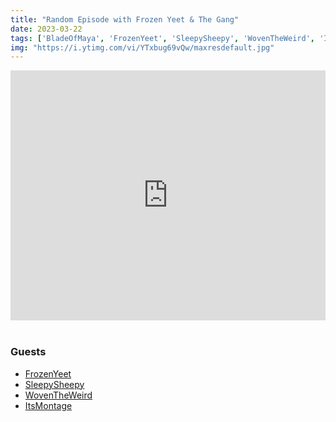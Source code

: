 ```yaml
---
title: "Random Episode with Frozen Yeet & The Gang"
date: 2023-03-22
tags: ['BladeOfMaya', 'FrozenYeet', 'SleepySheepy', 'WovenTheWeird', 'ItsMontage']
img: "https://i.ytimg.com/vi/YTxbug69vQw/maxresdefault.jpg"
---
```


<iframe width="100%" height="400" src="https://www.youtube.com/embed/YTxbug69vQw" title="YouTube video player" frameborder="0" allow="accelerometer; autoplay; clipboard-write; encrypted-media; gyroscope; picture-in-picture" allowfullscreen></iframe><br><br>

### Guests
- [FrozenYeet](https://www.youtube.com/@frozenyeet)
- [SleepySheepy](https://www.youtube.com/@sleepy_sheepy)
- [WovenTheWeird](https://www.youtube.com/@woventheweird)
- [ItsMontage](https://www.youtube.com/@ItsMontageTTV)
